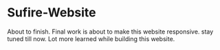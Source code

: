 # Sufire-Website
About to finish.
Final work is about to make this website responsive.
stay tuned till now.
Lot more learned while building this website.
